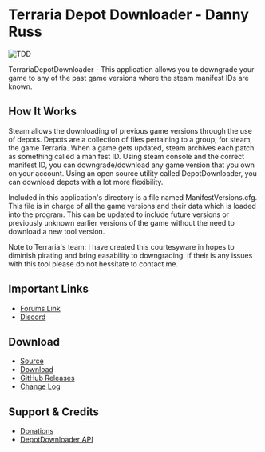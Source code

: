 # Terraria Depot Downloader - Danny Russ

![TDD](https://github.com/RussDev7/TerrariaDepotDownloader/src/TerrariaDepotDownloader/ExternalResources/IconFontImageStone2.png)

TerrariaDepotDownloader - This application allows you to downgrade your game to any of the past game versions where the steam manifest IDs are known.

## How It Works
Steam allows the downloading of previous game versions through the use of depots. Depots are a collection of files pertaining to a group; for steam, the game Terraria. When a game gets updated, steam archives each patch as something called a manifest ID. Using steam console and the correct manifest ID, you can downgrade/download any game version that you own on your account. Using an open source utility called DepotDownloader, you can download depots with a lot more flexibility.

Included in this application's directory is a file named ManifestVersions.cfg. This file is in charge of all the game versions and their data which is loaded into the program. This can be updated to include future versions or previously unknown earlier versions of the game without the need to download a new tool version.

Note to Terraria's team: I have created this courtesyware in hopes to diminish pirating and bring easability to downgrading. If their is any issues with this tool please do not hessitate to contact me.

## Important Links

- [Forums Link](https://forums.terraria.org/index.php?threads/terrariadepotdownloader-downgrade-to-any-version.107519/)
- [Discord](https://discord.gg/fEK6eE7W)

## Download

- [Source](https://github.com/RussDev7/TerrariaDepotDownloader)
- [Download](https://github.com/RussDev7/TerrariaDepotDownloader/releases) 
- [GitHub Releases](https://github.com/RussDev7/TerrariaDepotDownloader/releases)
- [Change Log](https://github.com/RussDev7/TerrariaDepotDownloader/commits/master)

## Support & Credits
- [Donations](https://www.paypal.com/cgi-bin/webscr?cmd=_donations&business=imthedude030@gmail.com&lc=US&item_name=Donation&currency_code=USD&bn=PP%2dDonationsBF)
- [DepotDownloader API](https://github.com/SteamRE/DepotDownloader)
